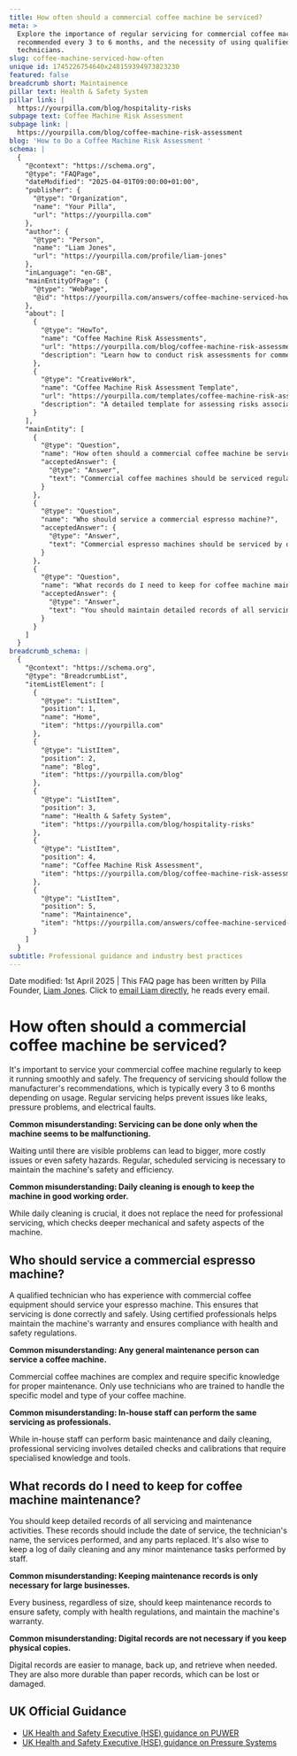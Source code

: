 ```yaml
---
title: How often should a commercial coffee machine be serviced?
meta: >
  Explore the importance of regular servicing for commercial coffee machines,
  recommended every 3 to 6 months, and the necessity of using qualified
  technicians.
slug: coffee-machine-serviced-how-often
unique id: 1745226754640x248159394973823230
featured: false
breadcrumb short: Maintainence
pillar text: Health & Safety System
pillar link: |
  https://yourpilla.com/blog/hospitality-risks
subpage text: Coffee Machine Risk Assessment
subpage link: |
  https://yourpilla.com/blog/coffee-machine-risk-assessment
blog: 'How to Do a Coffee Machine Risk Assessment '
schema: |
  {
    "@context": "https://schema.org",
    "@type": "FAQPage",
    "dateModified": "2025-04-01T09:00:00+01:00",
    "publisher": {
      "@type": "Organization",
      "name": "Your Pilla",
      "url": "https://yourpilla.com"
    },
    "author": {
      "@type": "Person",
      "name": "Liam Jones",
      "url": "https://yourpilla.com/profile/liam-jones"
    },
    "inLanguage": "en-GB",
    "mainEntityOfPage": {
      "@type": "WebPage",
      "@id": "https://yourpilla.com/answers/coffee-machine-serviced-how-often"
    },
    "about": [
      {
        "@type": "HowTo",
        "name": "Coffee Machine Risk Assessments",
        "url": "https://yourpilla.com/blog/coffee-machine-risk-assessment",
        "description": "Learn how to conduct risk assessments for commercial coffee machines to ensure safety and compliance."
      },
      {
        "@type": "CreativeWork",
        "name": "Coffee Machine Risk Assessment Template",
        "url": "https://yourpilla.com/templates/coffee-machine-risk-assessment",
        "description": "A detailed template for assessing risks associated with operating commercial coffee machines."
      }
    ],
    "mainEntity": [
      {
        "@type": "Question",
        "name": "How often should a commercial coffee machine be serviced?",
        "acceptedAnswer": {
          "@type": "Answer",
          "text": "Commercial coffee machines should be serviced regularly according to manufacturer recommendations, typically every 3 to 6 months based on usage. Regular servicing, involving thorough checks for leaks, pressure issues, and electrical faults, is essential for maintaining the machine's safety and efficiency."
        }
      },
      {
        "@type": "Question",
        "name": "Who should service a commercial espresso machine?",
        "acceptedAnswer": {
          "@type": "Answer",
          "text": "Commercial espresso machines should be serviced by qualified technicians who have specific experience and training with coffee equipment. This ensures the servicing is done correctly and maintains the machine's warranty, while also complying with health and safety standards."
        }
      },
      {
        "@type": "Question",
        "name": "What records do I need to keep for coffee machine maintenance?",
        "acceptedAnswer": {
          "@type": "Answer",
          "text": "You should maintain detailed records of all servicing and maintenance activities for coffee machines. These records should include dates, technicians' names, services performed, and any parts replaced. Digital records are recommended as they are easier to manage and more durable than paper records."
        }
      }
    ]
  }
breadcrumb_schema: |
  {
    "@context": "https://schema.org",
    "@type": "BreadcrumbList",
    "itemListElement": [
      {
        "@type": "ListItem",
        "position": 1,
        "name": "Home",
        "item": "https://yourpilla.com"
      },
      {
        "@type": "ListItem",
        "position": 2,
        "name": "Blog",
        "item": "https://yourpilla.com/blog"
      },
      {
        "@type": "ListItem",
        "position": 3,
        "name": "Health & Safety System",
        "item": "https://yourpilla.com/blog/hospitality-risks"
      },
      {
        "@type": "ListItem",
        "position": 4,
        "name": "Coffee Machine Risk Assessment",
        "item": "https://yourpilla.com/blog/coffee-machine-risk-assessment"
      },
      {
        "@type": "ListItem",
        "position": 5,
        "name": "Maintainence",
        "item": "https://yourpilla.com/answers/coffee-machine-serviced-how-often"
      }
    ]
  }
subtitle: Professional guidance and industry best practices
---
```


Date modified: 1st April 2025 | This FAQ page has been written by Pilla Founder, [Liam Jones](https://yourpilla.com/profile/liam-jones). Click to [email Liam directly](https://mailto:liam@yourpilla.com), he reads every email.

# How often should a commercial coffee machine be serviced?

It's important to service your commercial coffee machine regularly to keep it running smoothly and safely. The frequency of servicing should follow the manufacturer's recommendations, which is typically every 3 to 6 months depending on usage. Regular servicing helps prevent issues like leaks, pressure problems, and electrical faults.

**Common misunderstanding: Servicing can be done only when the machine seems to be malfunctioning.**

Waiting until there are visible problems can lead to bigger, more costly issues or even safety hazards. Regular, scheduled servicing is necessary to maintain the machine's safety and efficiency.

**Common misunderstanding: Daily cleaning is enough to keep the machine in good working order.**

While daily cleaning is crucial, it does not replace the need for professional servicing, which checks deeper mechanical and safety aspects of the machine.

## Who should service a commercial espresso machine?

A qualified technician who has experience with commercial coffee equipment should service your espresso machine. This ensures that servicing is done correctly and safely. Using certified professionals helps maintain the machine's warranty and ensures compliance with health and safety regulations.

**Common misunderstanding: Any general maintenance person can service a coffee machine.**

Commercial coffee machines are complex and require specific knowledge for proper maintenance. Only use technicians who are trained to handle the specific model and type of your coffee machine.

**Common misunderstanding: In-house staff can perform the same servicing as professionals.**

While in-house staff can perform basic maintenance and daily cleaning, professional servicing involves detailed checks and calibrations that require specialised knowledge and tools.

## What records do I need to keep for coffee machine maintenance?

You should keep detailed records of all servicing and maintenance activities. These records should include the date of service, the technician's name, the services performed, and any parts replaced. It's also wise to keep a log of daily cleaning and any minor maintenance tasks performed by staff.

**Common misunderstanding: Keeping maintenance records is only necessary for large businesses.**

Every business, regardless of size, should keep maintenance records to ensure safety, comply with health regulations, and maintain the machine's warranty.

**Common misunderstanding: Digital records are not necessary if you keep physical copies.**

Digital records are easier to manage, back up, and retrieve when needed. They are also more durable than paper records, which can be lost or damaged.

## UK Official Guidance

-   [UK Health and Safety Executive (HSE) guidance on PUWER](https://www.hse.gov.uk/work-equipment-machinery/puwer.htm)
-   [UK Health and Safety Executive (HSE) guidance on Pressure Systems](https://www.hse.gov.uk/pressure-systems/pesr.htm)
